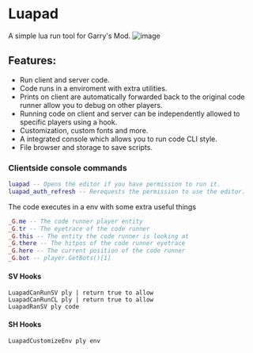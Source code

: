 # Luapad
A simple lua run tool for Garry's Mod.
![image](https://github.com/user-attachments/assets/d66411e1-3f8e-4d35-8468-edaebbef5e42)

## Features:
- Run client and server code.
- Code runs in a enviroment with extra utilities.
- Prints on client are automatically forwarded back to the original code runner allow you to debug on other players.
- Running code on client and server can be independently allowed to specific players using a hook.
- Customization, custom fonts and more.
- A integrated console which allows you to run code CLI style.
- File browser and storage to save scripts.

### Clientside console commands
```lua
luapad -- Opens the editor if you have permission to run it.
luapad_auth_refresh -- Rerequests the permission to use the editor.
```

The code executes in a env with some extra useful things
```lua
_G.me -- The code runner player entity
_G.tr -- The eyetrace of the code runner
_G.this -- The entity the code runner is looking at
_G.there -- The hitpos of the code runner eyetrace
_G.here -- The current position of the code runner
_G.bot -- player.GetBots()[1]
```

#### SV Hooks
```
LuapadCanRunSV ply | return true to allow
LuapadCanRunCL ply | return true to allow
LuapadRanSV ply code
```

#### SH Hooks
```
LuapadCustomizeEnv ply env
```
